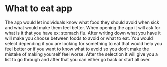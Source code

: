 # What to eat app

 The app would let individuals know what food they should avoid when sick and what would make them feel better. When opening the app it will ask for what is it that you have ex: stomach flu.  After writing down what you have it will make you choose between foods to avoid or what to eat. You would select depending if you are looking for something to eat that would help you feel better or if you want to know what to avoid so you don’t make the mistake of making yourself feel worse. After the selection it will give you a list to go through and after that you can either go back or start all over.
